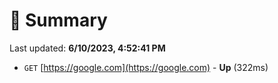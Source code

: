 # 📖 Summary
Last updated: **6/10/2023, 4:52:41 PM**

- `GET` [https://google.com](https://google.com) - **Up** (322ms)
